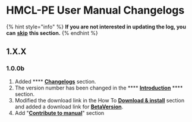 # HMCL-PE User Manual Changelogs

{% hint style="info" %}
**If you are not interested in updating the log, you can** [**skip**](../how-to-download-and-install/download.md) **this section.**
{% endhint %}

## 1.X.X

### 1.0.0b

1. Added **** [**Changelogs**](hmcl-pe-user-manual-changelogs.md) section.
2. The version number has been changed in the **** [**Introduction**](broken-reference) **** section.
3. Modified the download link in the How To [**Download & install**](../how-to-download-and-install/download.md) section and added a download link for [**BetaVersion**](../how-to-download-and-install/download.md#beta-version-provided-by-legacygamerhd).
4. Add "[**Contribute to manual**](contribute-to-manual.md)" section
